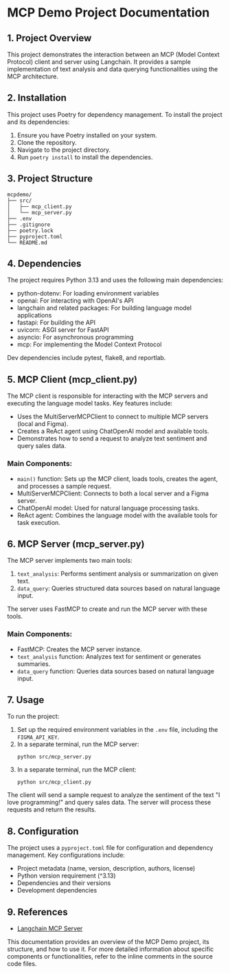 # MCP Demo Project Documentation

## 1. Project Overview

This project demonstrates the interaction between an MCP (Model Context Protocol) client and server using Langchain. It provides a sample implementation of text analysis and data querying functionalities using the MCP architecture.

## 2. Installation

This project uses Poetry for dependency management. To install the project and its dependencies:

1. Ensure you have Poetry installed on your system.
2. Clone the repository.
3. Navigate to the project directory.
4. Run `poetry install` to install the dependencies.

## 3. Project Structure

```
mcpdemo/
├── src/
│   ├── mcp_client.py
│   └── mcp_server.py
├── .env
├── .gitignore
├── poetry.lock
├── pyproject.toml
└── README.md
```

## 4. Dependencies

The project requires Python 3.13 and uses the following main dependencies:

- python-dotenv: For loading environment variables
- openai: For interacting with OpenAI's API
- langchain and related packages: For building language model applications
- fastapi: For building the API
- uvicorn: ASGI server for FastAPI
- asyncio: For asynchronous programming
- mcp: For implementing the Model Context Protocol

Dev dependencies include pytest, flake8, and reportlab.

## 5. MCP Client (mcp_client.py)

The MCP client is responsible for interacting with the MCP servers and executing the language model tasks. Key features include:

- Uses the MultiServerMCPClient to connect to multiple MCP servers (local and Figma).
- Creates a ReAct agent using ChatOpenAI model and available tools.
- Demonstrates how to send a request to analyze text sentiment and query sales data.

### Main Components:

- `main()` function: Sets up the MCP client, loads tools, creates the agent, and processes a sample request.
- MultiServerMCPClient: Connects to both a local server and a Figma server.
- ChatOpenAI model: Used for natural language processing tasks.
- ReAct agent: Combines the language model with the available tools for task execution.

## 6. MCP Server (mcp_server.py)

The MCP server implements two main tools:

1. `text_analysis`: Performs sentiment analysis or summarization on given text.
2. `data_query`: Queries structured data sources based on natural language input.

The server uses FastMCP to create and run the MCP server with these tools.

### Main Components:

- FastMCP: Creates the MCP server instance.
- `text_analysis` function: Analyzes text for sentiment or generates summaries.
- `data_query` function: Queries data sources based on natural language input.

## 7. Usage

To run the project:

1. Set up the required environment variables in the `.env` file, including the `FIGMA_API_KEY`.
2. In a separate terminal, run the MCP server:
   ```
   python src/mcp_server.py
   ```
3. In a separate terminal, run the MCP client:
   ```
   python src/mcp_client.py
   ```

The client will send a sample request to analyze the sentiment of the text "I love programming!" and query sales data. The server will process these requests and return the results.

## 8. Configuration

The project uses a `pyproject.toml` file for configuration and dependency management. Key configurations include:

- Project metadata (name, version, description, authors, license)
- Python version requirement (^3.13)
- Dependencies and their versions
- Development dependencies

## 9. References

- [Langchain MCP Server](https://apidog.com/blog/langchain-mcp-server/)

This documentation provides an overview of the MCP Demo project, its structure, and how to use it. For more detailed information about specific components or functionalities, refer to the inline comments in the source code files.
